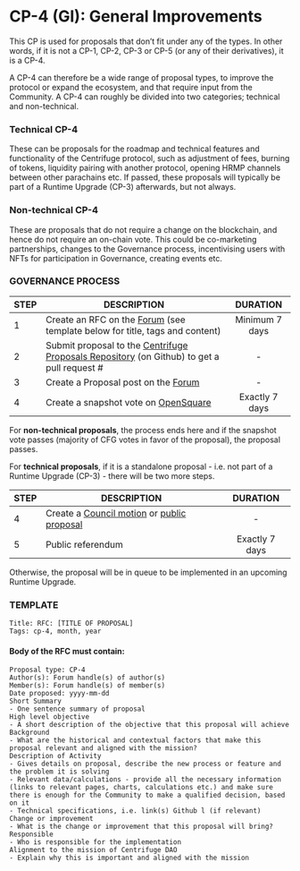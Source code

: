 # CP-4 (GI): General Improvements

This CP is used for proposals that don’t fit under any of the types. In other words, if it is not a CP-1, CP-2, CP-3 or CP-5 (or any of their derivatives), it is a CP-4. 

A CP-4 can therefore be a wide range of proposal types, to improve the protocol or expand the ecosystem, and that require input from the Community. A CP-4 can roughly be divided into two categories; technical and non-technical.

### Technical CP-4

These can be proposals for the roadmap and technical features and functionality of the Centrifuge protocol, such as adjustment of fees, burning of tokens, liquidity pairing with another protocol, opening HRMP channels between other parachains etc. If passed, these proposals will typically be part of a Runtime Upgrade (CP-3) afterwards, but not always.

### Non-technical CP-4
These are proposals that do not require a change on the blockchain, and hence do not require an on-chain vote. This could be co-marketing partnerships, changes to the Governance process, incentivising users with NFTs for participation in Governance, creating events etc.

### GOVERNANCE PROCESS

|STEP|DESCRIPTION|DURATION|
| --- | --- | :---: |
|1|Create an RFC on the [Forum](https://gov.centrifuge.io/c/cfg-governance/request-for-comments/37) (see template below for title, tags and content)|Minimum 7 days|
|2|Submit proposal to the [Centrifuge Proposals Repository](https://github.com/centrifuge/cps) (on Github) to get a pull request #|-|
|3|Create a Proposal post on the [Forum](https://gov.centrifuge.io/c/cfg-governance/chain-governance/18)|-|
|4|Create a snapshot vote on [OpenSquare](https://voting.opensquare.io/space/centrifuge)|Exactly 7 days|

For **non-technical proposals**, the process ends here and if the snapshot vote passes (majority of CFG votes in favor of the proposal), the proposal passes. 

For **technical proposals**, if it is a standalone proposal - i.e. not part of a Runtime Upgrade (CP-3) - there will be two more steps. 

|STEP|DESCRIPTION|DURATION|
| --- | --- | :---: |
|4|Create a [Council motion](https://polkadot.js.org/apps/?rpc=wss%3A%2F%2Ffullnode.parachain.centrifuge.io#/council/motions) or [public proposal](https://polkadot.js.org/apps/?rpc=wss%3A%2F%2Ffullnode.parachain.centrifuge.io#/democracy) |-|
|5|Public referendum |Exactly 7 days|

Otherwise, the proposal will be in queue to be implemented in an upcoming Runtime Upgrade.

### TEMPLATE
```
Title: RFC: [TITLE OF PROPOSAL]
Tags: cp-4, month, year
```
#### Body of the RFC must contain:
```
Proposal type: CP-4
Author(s): Forum handle(s) of author(s)
Member(s): Forum handle(s) of member(s)
Date proposed: yyyy-mm-dd
Short Summary 
- One sentence summary of proposal
High level objective 
- A short description of the objective that this proposal will achieve
Background 
- What are the historical and contextual factors that make this proposal relevant and aligned with the mission?
Description of Activity 
- Gives details on proposal, describe the new process or feature and the problem it is solving
- Relevant data/calculations - provide all the necessary information (links to relevant pages, charts, calculations etc.) and make sure there is enough for the Community to make a qualified decision, based on it
- Technical specifications, i.e. link(s) Github l (if relevant)
Change or improvement 
- What is the change or improvement that this proposal will bring?
Responsible
- Who is responsible for the implementation
Alignment to the mission of Centrifuge DAO 
- Explain why this is important and aligned with the mission
```
